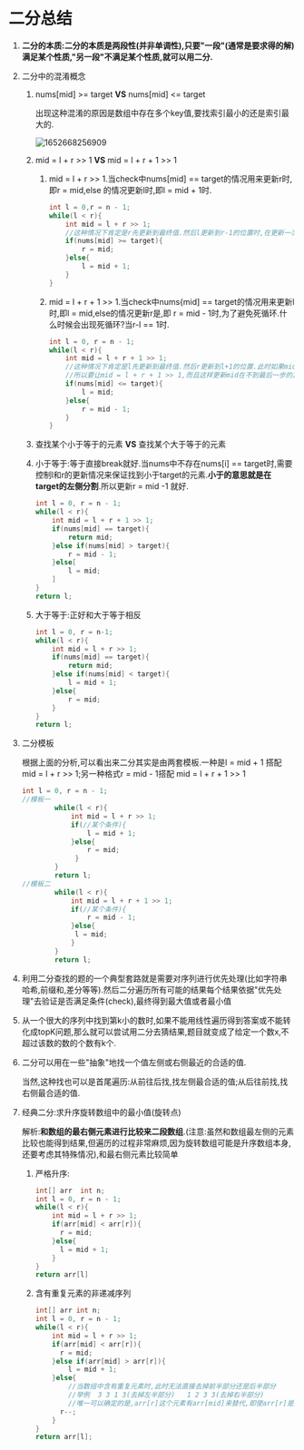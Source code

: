 # 二分总结

1. **二分的本质:二分的本质是两段性(并非单调性),只要"一段"(通常是要求得的解)满足某个性质,"另一段"不满足某个性质,就可以用二分.**

2. 二分中的混淆概念

   1. nums[mid] >= target  **VS** nums[mid] <= target

      出现这种混淆的原因是数组中存在多个key值,要找索引最小的还是索引最大的.

      ![1652668256909](C:\Users\qiu\AppData\Roaming\Typora\typora-user-images\1652668256909.png)

   2. mid = l + r >> 1 **VS** mid = l + r + 1 >> 1

      1. mid = l + r >> 1.当check中nums[mid] == target的情况用来更新r时,即r = mid,else 的情况更新l时,即l = mid + 1时.

         ```java
         int l = 0,r = n - 1;
         while(l < r){
             int mid = l + r >> 1;
             //这种情况下肯定是r先更新到最终值.然后l更新到r-1的位置时,在更新一次l就等于r,然后退出循环.不会死循环.
             if(nums[mid] >= target){
                 r = mid;
             }else{
                 l = mid + 1;
             }
         }
         ```

      2. mid = l + r + 1 >> 1.当check中nums{mid] == target的情况用来更新l时,即l = mid,else的情况更新r是,即 r = mid - 1时,为了避免死循环.什么时候会出现死循环?当r-l == 1时.

         ```java
         int l = 0, r = n - 1;
         while(l < r){
             int mid = l + r + 1 >> 1;
             //这种情况下肯定是l先更新到最终值.然后r更新到l+1的位置.此时如果mid= l + r + 1>>1的话,mid 永远等于 l; l 永远等于 r-1.造成了死循环
             //所以要让mid = l + r + 1 >> 1,而且这样更新mid在不到最后一步的其他情况中,mid的值和用l+r>>1更新mid的值是相同的.
             if(nums[mid] <= target){
                 l = mid;
             }else{
                 r = mid - 1;
             }
         }
         ```

   3.  查找某个小于等于的元素  **VS** 查找某个大于等于的元素

      1. 小于等于:等于直接break就好.当nums中不存在nums[i] == target时,需要控制l和r的更新情况来保证找到小于target的元素.**小于的意思就是在target的左侧分割**.所以更新r = mid  -1 就好.

         ```java
         int l = 0, r = n - 1;
         while(l < r){
             int mid = l + r + 1 >> 1;
             if(nums[mid] == target){
                 return mid;
             }else if(nums[mid] > target){
                 r = mid - 1;
             }else[
                 l = mid;
             ]
         }
         return l;
         ```

      2. 大于等于:正好和大于等于相反

         ```java
         int l = 0, r = n-1;
         while(l < r){
             int mid = l + r >> 1;
             if(nums[mid] == target){
                 return mid;
             }else if(nums[mid] < target){
                 l = mid + 1;
             }else{
                 r = mid;
             }
         }
         return l;
         ```

3. 二分模板

   根据上面的分析,可以看出来二分其实是由两套模板.一种是l = mid + 1 搭配 mid = l + r >> 1;另一种格式r = mid - 1搭配 mid = l + r + 1 >> 1

   ```java
   int l = 0, r = n - 1;
   //模板一
           while(l < r){
               int mid = l + r >> 1;
               if(//某个条件){
                   l = mid + 1;    
               }else{
                   r = mid;
                }
           }
           return l;
   //模板二
           while(l < r){
               int mid = l + r + 1 >> 1;
               if(//某个条件){
                   r = mid - 1;
               }else{
   				l = mid;
               }
           }
           return l;
   ```

4. 利用二分查找的题的一个典型套路就是需要对序列进行优先处理(比如字符串哈希,前缀和,差分等等).然后二分遍历所有可能的结果每个结果依据"优先处理"去验证是否满足条件(check),最终得到最大值或者最小值

5. 从一个很大的序列中找到第k小的数时,如果不能用线性遍历得到答案或不能转化成topK问题,那么就可以尝试用二分去猜结果,题目就变成了给定一个数x,不超过该数的数的个数有k个.

6. 二分可以用在一些"抽象"地找一个值左侧或右侧最近的合适的值.

   当然,这种找也可以是首尾遍历:从前往后找,找左侧最合适的值;从后往前找,找右侧最合适的值.

7. 经典二分:求升序旋转数组中的最小值(旋转点)

   解析:**和数组的最右侧元素进行比较来二段数组**.(注意:虽然和数组最左侧的元素比较也能得到结果,但遍历的过程非常麻烦,因为旋转数组可能是升序数组本身,还要考虑其特殊情况),和最右侧元素比较简单

   1. 严格升序:

      ```java
      int[] arr  int n;
      int l = 0, r = n - 1;
      while(l < r){
          int mid = l + r >> 1;
          if(arr[mid] < arr[r]){
      		r = mid;
          }else{
      		l = mid + 1;
          }
      }
      return arr[l]
      ```

   2. 含有重复元素的非递减序列

      ```java
      int[] arr int n;
      int l = 0, r = n - 1;
      while(l < r){
          int mid = l + r >> 1;
          if(arr[mid] < arr[r]){
      		r = mid;
          }else if(arr[mid] > arr[r]){
              l = mid + 1;
          }else{
              //当数组中含有重复元素时,此时无法直接去掉前半部分还是后半部分
              //举例  3 3 1 3(去掉左半部分)   1 2 3 3(去掉右半部分)    
              //唯一可以确定的是,arr[r]这个元素有arr[mid]来替代,即使arr[r]是最小值,也可以用arr[mid]代替,所以可以去掉arr[r]这个元素.
      		r--;
          }
      }
      return arr[l];
      ```
